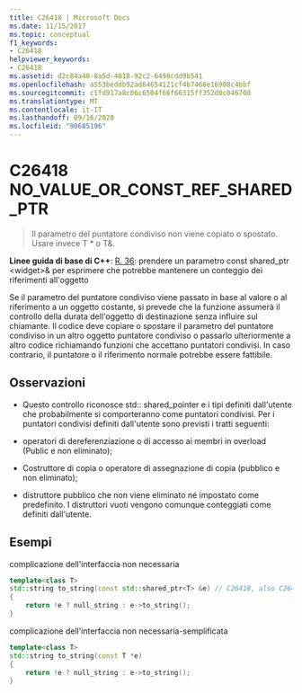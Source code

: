 ```yaml
---
title: C26418 | Microsoft Docs
ms.date: 11/15/2017
ms.topic: conceptual
f1_keywords:
- C26418
helpviewer_keywords:
- C26418
ms.assetid: d2c84a40-8a5d-4018-92c2-6498cdd9b541
ms.openlocfilehash: a553beddb92ad64654121cf4b7466e16908c4bbf
ms.sourcegitcommit: c1fd917a8c06c6504f66f66315ff352d0c046700
ms.translationtype: MT
ms.contentlocale: it-IT
ms.lasthandoff: 09/16/2020
ms.locfileid: "90685196"
---
```

# <a name="c26418-no_value_or_const_ref_shared_ptr"></a>C26418 NO_VALUE_OR_CONST_REF_SHARED_PTR

> Il parametro del puntatore condiviso non viene copiato o spostato. Usare invece T * o T&.

**Linee guida di base di C++**: [R. 36](https://github.com/isocpp/CppCoreGuidelines/blob/master/CppCoreGuidelines.md#r36-take-a-const-shared_ptrwidget-parameter-to-express-that-it-might-retain-a-reference-count-to-the-object-): prendere un parametro const shared_ptr \<widget>& per esprimere che potrebbe mantenere un conteggio dei riferimenti all'oggetto

Se il parametro del puntatore condiviso viene passato in base al valore o al riferimento a un oggetto costante, si prevede che la funzione assumerà il controllo della durata dell'oggetto di destinazione senza influire sul chiamante. Il codice deve copiare o spostare il parametro del puntatore condiviso in un altro oggetto puntatore condiviso o passarlo ulteriormente a altro codice richiamando funzioni che accettano puntatori condivisi. In caso contrario, il puntatore o il riferimento normale potrebbe essere fattibile.

## <a name="remarks"></a>Osservazioni

- Questo controllo riconosce std:: shared_pointer e i tipi definiti dall'utente che probabilmente si comporteranno come puntatori condivisi. Per i puntatori condivisi definiti dall'utente sono previsti i tratti seguenti:

- operatori di dereferenziazione o di accesso ai membri in overload (Public e non eliminato);

- Costruttore di copia o operatore di assegnazione di copia (pubblico e non eliminato);

- distruttore pubblico che non viene eliminato né impostato come predefinito. I distruttori vuoti vengono comunque conteggiati come definiti dall'utente.

## <a name="examples"></a>Esempi

complicazione dell'interfaccia non necessaria

```cpp
template<class T>
std::string to_string(const std::shared_ptr<T> &e) // C26418, also C26415 SMART_PTR_NOT_NEEDED
{
    return !e ? null_string : e->to_string();
}
```

complicazione dell'interfaccia non necessaria-semplificata

```cpp
template<class T>
std::string to_string(const T *e)
{
    return !e ? null_string : e->to_string();
}
```
